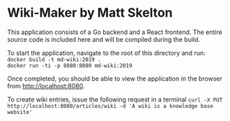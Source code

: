 # Wiki-Maker by Matt Skelton

This application consists of a Go backend and a React frontend. The entire source code is included here and will be compiled during the build.

To start the application, navigate to the root of this directory and run:<br>
`docker build -t md-wiki:2019 .`<br>
`docker run -ti -p 8080:8080 md-wiki:2019`

Once completed, you should be able to view the application in the browser from [http://localhost:8080](http://localhost:8080).

To create wiki entries, issue the following request in a terminal 
`curl -X PUT http://localhost:8080/articles/wiki -d 'A wiki is a knowledge base website'`
